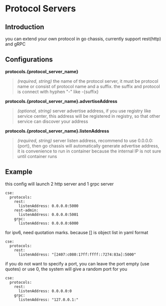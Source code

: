 # Protocol Servers

## Introduction
you can extend your own protocol in go chassis, currently support rest(http) and gRPC

## Configurations

**protocols.{protocol_server_name}**
> *(required, string)* the name of the protocol server, it must be protocol name or consist of protocol name and a suffix.
 the suffix and protocol is connect with hyphen "-" like <protocol>-{suffix}

**protocols.{protocol_server_name}.advertiseAddress**
> *(optional, string)* server advertise address, if you use registry like service center, 
this address will be registered in registry, so that other service can discover your address

**protocols.{protocol_server_name}.listenAddress**
> *(required, string)* server listen address, recommend to use 0.0.0.0:{port}, 
then go chassis will automatically generate advertise address, it is convenience to run in container
 because the internal IP is not sure until container runs



## Example
this config will launch 2 http server and 1 grpc server
```
cse:
  protocols:
    rest:
      listenAddress: 0.0.0.0:5000
    rest-admin:
      listenAddress: 0.0.0.0:5001
    grpc:
      listenAddress: 0.0.0.0:6000
```

for ipv6, need quotation marks. because [] is object list in yaml format
```
cse:
  protocols:
    rest:
      listenAddress: "[2407:c080:17ff:ffff::7274:83a]:5000"
```

if you do not want to specify a port, you can leave the port empty (use quotes) or use 0, the system will give a random port for you
```
cse:
  protocols:
    rest:
      listenAddress: 0.0.0.0:0
    grpc:
      listenAddress: "127.0.0.1:"
```
